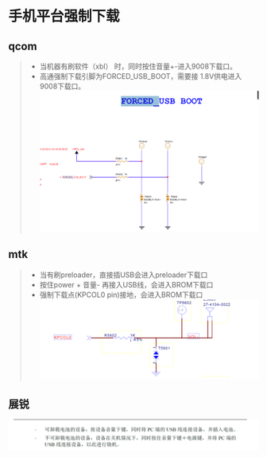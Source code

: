# 手机平台强制下载

## qcom

>* 当机器有刷软件（xbl） 时，同时按住音量+-进入9008下载口。
>* 高通强制下载引脚为FORCED_USB_BOOT，需要接 1.8V供电进入9008下载口。
![1](/tmpimage/各平台强制下载说明2024-10-18-17-20-50.png)

## mtk

>* 当有刷preloader，直接插USB会进入preloader下载口
>* 按住power + 音量- 再接入USB线，会进入BROM下载口
>* 强制下载点(KPCOL0 pin)接地，会进入BROM下载口
![2](/tmpimage/各平台强制下载说明2024-10-18-17-35-55.png)

## 展锐

![3](/tmpimage/各平台强制下载说明2024-10-18-17-53-38.png)
